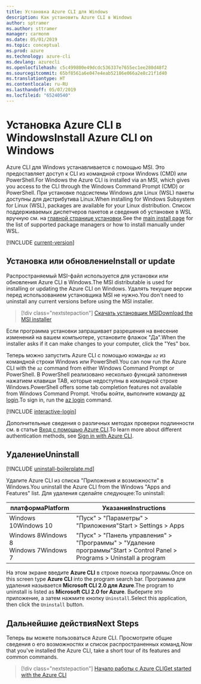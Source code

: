 ```yaml
---
title: Установка Azure CLI для Windows
description: Как установить Azure CLI в Windows
author: sptramer
ms.author: sttramer
manager: carmonm
ms.date: 05/01/2019
ms.topic: conceptual
ms.prod: azure
ms.technology: azure-cli
ms.devlang: azurecli
ms.openlocfilehash: c5c499800e49dcdc536337e7655ec1ee280d48f2
ms.sourcegitcommit: 65bf8561a6e047e4eab52186e066a2e8c21f1d40
ms.translationtype: HT
ms.contentlocale: ru-RU
ms.lasthandoff: 05/07/2019
ms.locfileid: "65240540"
---
```

# <a name="install-azure-cli-on-windows"></a><span data-ttu-id="b9bf4-103">Установка Azure CLI в Windows</span><span class="sxs-lookup"><span data-stu-id="b9bf4-103">Install Azure CLI on Windows</span></span>

<span data-ttu-id="b9bf4-104">Azure CLI для Windows устанавливается с помощью MSI. Это предоставляет доступ к CLI из командной строки Windows (CMD) или PowerShell.</span><span class="sxs-lookup"><span data-stu-id="b9bf4-104">For Windows the Azure CLI is installed via an MSI, which gives you access to the CLI through the Windows Command Prompt (CMD) or PowerShell.</span></span>
<span data-ttu-id="b9bf4-105">При установке подсистемы Windows для Linux (WSL) пакеты доступны для дистрибутива Linux.</span><span class="sxs-lookup"><span data-stu-id="b9bf4-105">When installing for Windows Subsystem for Linux (WSL), packages are available for your Linux distribution.</span></span> <span data-ttu-id="b9bf4-106">Список поддерживаемых диспетчеров пакетов и сведения об установке в WSL вручную см. на [главной странице установки](install-azure-cli.md).</span><span class="sxs-lookup"><span data-stu-id="b9bf4-106">See the [main install page](install-azure-cli.md) for the list of supported package managers or how to install manually under WSL.</span></span>

[!INCLUDE [current-version](includes/current-version.md)]

## <a name="install-or-update"></a><span data-ttu-id="b9bf4-107">Установка или обновление</span><span class="sxs-lookup"><span data-stu-id="b9bf4-107">Install or update</span></span>

<span data-ttu-id="b9bf4-108">Распространяемый MSI-файл используется для установки или обновления Azure CLI в Windows.</span><span class="sxs-lookup"><span data-stu-id="b9bf4-108">The MSI distributable is used for installing or updating the Azure CLI on Windows.</span></span> <span data-ttu-id="b9bf4-109">Удалять текущие версии перед использованием установщика MSI не нужно.</span><span class="sxs-lookup"><span data-stu-id="b9bf4-109">You don't need to uninstall any current versions before using the MSI installer.</span></span>

> [!div class="nextstepaction"]
> [<span data-ttu-id="b9bf4-110">Скачать установщик MSI</span><span class="sxs-lookup"><span data-stu-id="b9bf4-110">Download the MSI installer</span></span>](https://aka.ms/installazurecliwindows)

<span data-ttu-id="b9bf4-111">Если программа установки запрашивает разрешения на внесение изменений на вашем компьютере, установите флажок "Да".</span><span class="sxs-lookup"><span data-stu-id="b9bf4-111">When the installer asks if it can make changes to your computer, click the "Yes" box.</span></span>

<span data-ttu-id="b9bf4-112">Теперь можно запустить Azure CLI с помощью команды `az` из командной строки Windows или PowerShell.</span><span class="sxs-lookup"><span data-stu-id="b9bf4-112">You can now run the Azure CLI with the `az` command from either Windows Command Prompt or PowerShell.</span></span> <span data-ttu-id="b9bf4-113">В PowerShell реализовано несколько функций заполнения нажатием клавиши TAB, которые недоступны в командной строке Windows.</span><span class="sxs-lookup"><span data-stu-id="b9bf4-113">PowerShell offers some tab completion features not available from Windows Command Prompt.</span></span> <span data-ttu-id="b9bf4-114">Чтобы войти, выполните команду [az login](/cli/azure/reference-index#az-login).</span><span class="sxs-lookup"><span data-stu-id="b9bf4-114">To sign in, run the [az login](/cli/azure/reference-index#az-login) command.</span></span>

[!INCLUDE [interactive-login](includes/interactive-login.md)]

<span data-ttu-id="b9bf4-115">Дополнительные сведения о различных методах проверки подлинности см. в статье [Вход с помощью Azure CLI](authenticate-azure-cli.md).</span><span class="sxs-lookup"><span data-stu-id="b9bf4-115">To learn more about different authentication methods, see [Sign in with Azure CLI](authenticate-azure-cli.md).</span></span>

## <a name="uninstall"></a><span data-ttu-id="b9bf4-116">Удаление</span><span class="sxs-lookup"><span data-stu-id="b9bf4-116">Uninstall</span></span>

[!INCLUDE [uninstall-boilerplate.md](includes/uninstall-boilerplate.md)]

<span data-ttu-id="b9bf4-117">Удалите Azure CLI из списка "Приложения и возможности" в Windows.</span><span class="sxs-lookup"><span data-stu-id="b9bf4-117">You uninstall the Azure CLI from the Windows "Apps and Features" list.</span></span> <span data-ttu-id="b9bf4-118">Для удаления сделайте следующее:</span><span class="sxs-lookup"><span data-stu-id="b9bf4-118">To uninstall:</span></span>

| <span data-ttu-id="b9bf4-119">платформа</span><span class="sxs-lookup"><span data-stu-id="b9bf4-119">Platform</span></span> | <span data-ttu-id="b9bf4-120">Указания</span><span class="sxs-lookup"><span data-stu-id="b9bf4-120">Instructions</span></span> |
|---|---|
| <span data-ttu-id="b9bf4-121">Windows 10</span><span class="sxs-lookup"><span data-stu-id="b9bf4-121">Windows 10</span></span> | <span data-ttu-id="b9bf4-122">"Пуск" > "Параметры" > "Приложения"</span><span class="sxs-lookup"><span data-stu-id="b9bf4-122">Start > Settings > Apps</span></span> |
| <span data-ttu-id="b9bf4-123">Windows 8</span><span class="sxs-lookup"><span data-stu-id="b9bf4-123">Windows 8</span></span><br/><span data-ttu-id="b9bf4-124">Windows 7</span><span class="sxs-lookup"><span data-stu-id="b9bf4-124">Windows 7</span></span> | <span data-ttu-id="b9bf4-125">"Пуск" > "Панель управления" > "Программы" > "Удаление программы"</span><span class="sxs-lookup"><span data-stu-id="b9bf4-125">Start > Control Panel > Programs > Uninstall a program</span></span> |

<span data-ttu-id="b9bf4-126">На этом экране введите __Azure CLI__ в строке поиска программы.</span><span class="sxs-lookup"><span data-stu-id="b9bf4-126">Once on this screen type __Azure CLI__ into the program search bar.</span></span> <span data-ttu-id="b9bf4-127">Программа для удаления называется __Microsoft CLI 2.0 для Azure__.</span><span class="sxs-lookup"><span data-stu-id="b9bf4-127">The program to uninstall is listed as __Microsoft CLI 2.0 for Azure__.</span></span> <span data-ttu-id="b9bf4-128">Выберите это приложение, а затем нажмите кнопку `Uninstall`.</span><span class="sxs-lookup"><span data-stu-id="b9bf4-128">Select this application, then click the `Uninstall` button.</span></span>

## <a name="next-steps"></a><span data-ttu-id="b9bf4-129">Дальнейшие действия</span><span class="sxs-lookup"><span data-stu-id="b9bf4-129">Next Steps</span></span>

<span data-ttu-id="b9bf4-130">Теперь вы можете пользоваться Azure CLI. Просмотрите общие сведения о его возможностях и список распространенных команд.</span><span class="sxs-lookup"><span data-stu-id="b9bf4-130">Now that you've installed the Azure CLI, take a short tour of its features and common commands.</span></span>

> [!div class="nextstepaction"]
> [<span data-ttu-id="b9bf4-131">Начало работы с Azure CLI</span><span class="sxs-lookup"><span data-stu-id="b9bf4-131">Get started with the Azure CLI</span></span>](get-started-with-azure-cli.md)
